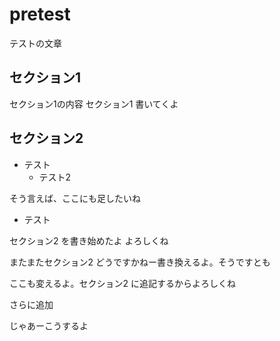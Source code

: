# pretest

テストの文章

## セクション1

セクション1の内容
セクション1 書いてくよ

## セクション2

- テスト
  - テスト2

そう言えば、ここにも足したいね

* テスト

セクション2 を書き始めたよ
よろしくね

またまたセクション2 どうですかねー書き換えるよ。そうですとも

ここも変えるよ。セクション2 に追記するからよろしくね

さらに追加

じゃあーこうするよ


